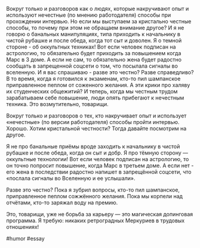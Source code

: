 Вокруг только и разговоров как о людях, которые накручивают опыт и используют нечестные (по мнению работодателя) способы при прохождении интервью. Но если мы выступаем за кристально честные способы, то почему при этом не обращаем внимание другое? И я не говорю о банальных манипуляциях, типа приходить к начальнику в чистой рубашке и после обеда, когда тот сыт и доволен. Я о темной стороне - об оккультных техниках! Вот если человек подписан на астрологию, то обязательно будет приходить за повышением когда Марс в 3 доме. А если не сам, то обязательно жена будет радостно сообщать в запрещенной соцсети о том, что посылала сигналы во вселенную. И я вас спрашиваю - разве это честно? Разве справедливо? В то время, когда я готовился к экзаменам, кто-то пил шампанское приправленное пеплом от соженного желания. А эти крики про халяву их студенческих общежитий? И теперь, когда мы честным трудом зарабатываем себе повышение, люди опять прибегают к нечестным техника. Это возмутительно, товарищи.


Вокруг только и разговоров о тех, кто накручивает опыт и использует «нечестные» (по версии работодателя) способы пройти интервью. Хорошо. Хотим кристальной честности? Тогда давайте посмотрим на другое.

Я не про банальные приёмы вроде заходить к начальнику в чистой рубашке и после обеда, когда он сыт и добр. Я про тёмную сторону — оккультные технологии! Вот если человек подписан на астрологию, то он точно попросит повышение, когда Марс в третьем доме. А если нет - его жена в последствии радостно напишет в запрещённой соцсети, что «послала сигналы во Вселенную и ее услышали».

Разве это честно? Пока я зубрил вопросы, кто-то пил шампанское, приправленное пеплом сожжённого желания. Пока мы корпели над отчётами, кто-то заряжал воду на премию.

Это, товарищи, уже не борьба за карьеру — это магическая допинговая программа. Я требую: никаких ретроградных Меркуриев в трудовых отношениях!

#humor #essay